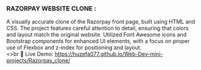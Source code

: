 ### RAZORPAY WEBSITE CLONE :   
A visually accurate clone of the Razorpay front page, built using HTML and CSS. The project features careful attention to detail, ensuring that colors and layout match the original website. Utilized Font Awesome icons and Bootstrap components for enhanced UI elements, with a focus on proper use of Flexbox and z-index for positioning and layout.
<br><>br
🔗 Live Demo: https://huzefa077.github.io/Web-Dev-mini-projects/Razorpay_clone/
